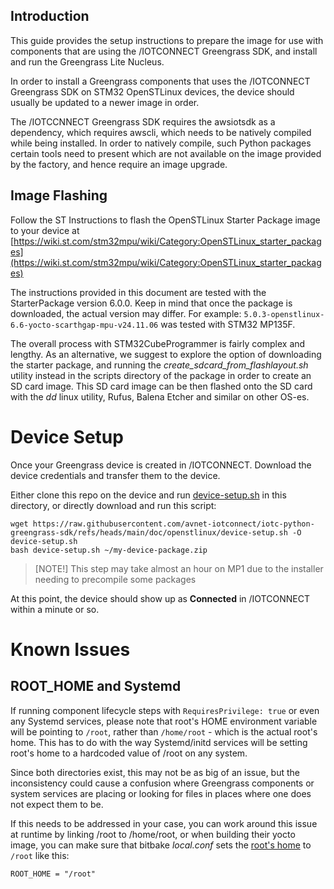 ## Introduction

This guide provides the setup instructions to prepare the image 
for use with components that are using the /IOTCONNECT Greengrass SDK,
and install and run the Greengrass Lite Nucleus.

In order to install a Greengrass components that uses the 
/IOTCONNECT Greengrass SDK on STM32 OpenSTLinux devices,
the device should usually be updated to a newer image in order.  


The /IOTCCNNECT Greengrass SDK requires the awsiotsdk as a dependency, which requires awscli, 
which needs to be natively compiled while being installed. In order to natively compile, 
such Python packages certain tools need to present which are not available on the image provided 
by the factory, and hence require an image upgrade.

## Image Flashing

Follow the ST Instructions to flash the OpenSTLinux Starter Package image to your device at 
[https://wiki.st.com/stm32mpu/wiki/Category:OpenSTLinux_starter_packages](https://wiki.st.com/stm32mpu/wiki/Category:OpenSTLinux_starter_packages)

The instructions provided in this document are tested with the StarterPackage version 6.0.0. 
Keep in mind that once the package is downloaded, the actual version may differ. For example:
```5.0.3-openstlinux-6.6-yocto-scarthgap-mpu-v24.11.06``` was tested with STM32 MP135F.

The overall process with STM32CubeProgrammer is fairly complex and lengthy. 
As an alternative, we suggest to explore the option of downloading the starter package, 
and running the *create_sdcard_from_flashlayout.sh* utility instead in the scripts directory
of the package in order to create an SD card image. 
This SD card image can be then flashed onto the SD card with the *dd* 
linux utility, Rufus, Balena Etcher and similar on other OS-es. 

# Device Setup

Once your Greengrass device is created in /IOTCONNECT. Download the device credentials 
and transfer them to the device.

Either clone this repo on the device and run [device-setup.sh](device-setup.sh) in this directory,
or directly download and run this script:
```shell
wget https://raw.githubusercontent.com/avnet-iotconnect/iotc-python-greengrass-sdk/refs/heads/main/doc/openstlinux/device-setup.sh -O device-setup.sh
bash device-setup.sh ~/my-device-package.zip
```

> [NOTE!]
> This step may take almost an hour on MP1 due to the installer needing to precompile some packages

At this point, the device should show up as **Connected** in /IOTCONNECT within a minute or so.

# Known Issues

## ROOT_HOME and Systemd

If running component lifecycle steps with ```RequiresPrivilege: true``` or even any Systemd services,
please note that root's HOME environment variable will be pointing to ```/root```, rather than ```/home/root``` - which is 
the actual root's home. This has to do with the way Systemd/initd services will be setting root's home to 
a hardcoded value of /root on any system.

Since both directories exist, this may not be as big of an issue, but the inconsistency could cause a confusion where
Greengrass components or system services are placing or looking for files in places where one does not expect them to be.

If this needs to be addressed in your case, you can work around this issue at runtime by linking /root to /home/root, 
or when building their yocto image, you can make sure that bitbake *local.conf* sets the 
[root's home](https://docs.yoctoproject.org/4.3.1/ref-manual/variables.html#term-ROOT_HOME) 
to ```/root``` like this:
```
ROOT_HOME = "/root"
```

